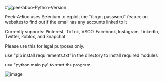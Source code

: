 

#![peekaboo](https://user-images.githubusercontent.com/121850504/210921782-c94394ec-1b19-430b-8b96-1c4a86587185.png)-Python-Version

Peek-A-Boo uses Selenium to exploit the "forgot password" feature on websites to find out if the email has any accounts linked to it

Currently supports: Pinterest, TikTok, VSCO, Facebook, Instagram, LinkedIn, Twitter, Roblox, and Snapchat

Please use this for legal purposes only.

use "pip install requirements.txt" in the directory to install required modules

use "python main.py" to start the program

![image](https://user-images.githubusercontent.com/121850504/210920403-d099ac4a-1ba3-4a5c-ace9-213ebeb95b5d.png)

